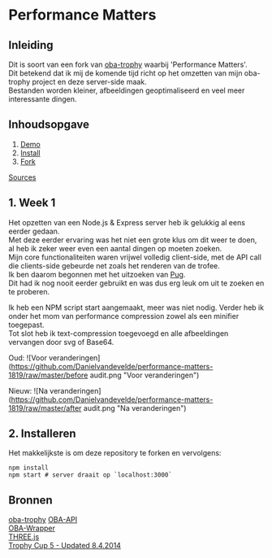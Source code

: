 # Performance Matters

## Inleiding

Dit is soort van een fork van [oba-trophy](https://github.com/DanielvandeVelde/project-1-1819/) waarbij 'Performance Matters'.  
Dit betekend dat ik mij de komende tijd richt op het omzetten van mijn oba-trophy project en deze server-side maak.  
Bestanden worden kleiner, afbeeldingen geoptimaliseerd en veel meer interessante dingen.  

## Inhoudsopgave

1. [Demo](#1-Week-1)
2. [Install](#2-Install)
3. [Fork](#3-Fork)

[Sources](#Sources)

## 1. Week 1

Het opzetten van een Node.js & Express server heb ik gelukkig al eens eerder gedaan.  
Met deze eerder ervaring was het niet een grote klus om dit weer te doen, al heb ik zeker weer even een aantal dingen op moeten zoeken.  
Mijn core functionaliteiten waren vrijwel volledig client-side, met de API call die clients-side gebeurde net zoals het renderen van de trofee.  
Ik ben daarom begonnen met het uitzoeken van [Pug](https://pugjs.org/).  
Dit had ik nog nooit eerder gebruikt en was dus erg leuk om uit te zoeken en te proberen.    

Ik heb een NPM script start aangemaakt, meer was niet nodig.
Verder heb ik onder het mom van performance compression zowel als een minifier toegepast.  
Tot slot heb ik text-compression toegevoegd en alle afbeeldingen vervangen door svg of Base64.

Oud:
![Voor veranderingen](https://github.com/Danielvandevelde/performance-matters-1819/raw/master/before audit.png "Voor veranderingen")

Nieuw:
![Na veranderingen](https://github.com/Danielvandevelde/performance-matters-1819/raw/master/after audit.png "Na veranderingen")

## 2. Installeren

Het makkelijkste is om deze repository te forken en vervolgens:  
```
npm install
npm start # server draait op `localhost:3000`
```

## Bronnen
[oba-trophy](https://github.com/DanielvandeVelde/project-1-1819/)
[OBA-API](https://zoeken.oba.nl/?uilang=en)   
[OBA-Wrapper](https://github.com/maanlamp/OBA-wrapper)   
[THREE.js](https://github.com/mrdoob/three.js/)   
[Trophy Cup 5 - Updated 8.4.2014](https://www.thingiverse.com/thing:245340)
